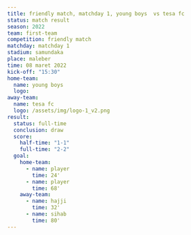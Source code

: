 ```yaml
---
title: friendly match, matchday 1, young boys  vs tesa fc
status: match result
season: 2022
team: first-team
competition: friendly match
matchday: matchday 1
stadium: samundaka
place: maleber
time: 08 maret 2022
kick-off: "15:30"
home-team:
  name: young boys
  logo: 
away-team:
  name: tesa fc
  logo: /assets/img/logo-1_v2.png
result:
  status: full-time
  conclusion: draw
  score:
    half-time: "1-1"
    full-time: "2-2"
  goal:
    home-team:
      - name: player
        time: 24'
      - name: player
        time: 68'
    away-team:
      - name: hajji
        time: 32'
      - name: sihab
        time: 80'
---
```

